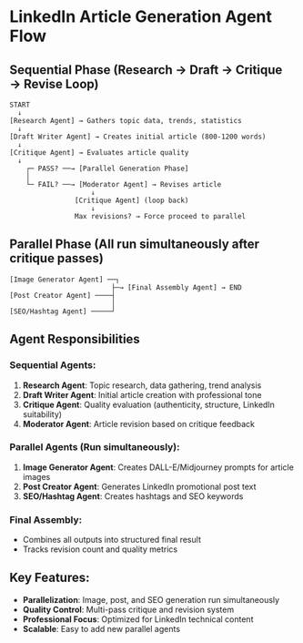 # LinkedIn Article Generation Agent Flow

## Sequential Phase (Research → Draft → Critique → Revise Loop)

```
START
  ↓
[Research Agent] → Gathers topic data, trends, statistics
  ↓
[Draft Writer Agent] → Creates initial article (800-1200 words)
  ↓
[Critique Agent] → Evaluates article quality
  ↓
    ┌─ PASS? ──→ [Parallel Generation Phase]
    │
    └─ FAIL? ──→ [Moderator Agent] → Revises article
                    ↓
                [Critique Agent] (loop back)
                    ↓
                Max revisions? → Force proceed to parallel
```

## Parallel Phase (All run simultaneously after critique passes)

```
[Image Generator Agent] ──┐
                         ├─→ [Final Assembly Agent] → END
[Post Creator Agent] ────┤
                         │
[SEO/Hashtag Agent] ─────┘
```

## Agent Responsibilities

### Sequential Agents:
1. **Research Agent**: Topic research, data gathering, trend analysis
2. **Draft Writer Agent**: Initial article creation with professional tone
3. **Critique Agent**: Quality evaluation (authenticity, structure, LinkedIn suitability)
4. **Moderator Agent**: Article revision based on critique feedback

### Parallel Agents (Run simultaneously):
1. **Image Generator Agent**: Creates DALL-E/Midjourney prompts for article images
2. **Post Creator Agent**: Generates LinkedIn promotional post text
3. **SEO/Hashtag Agent**: Creates hashtags and SEO keywords

### Final Assembly:
- Combines all outputs into structured final result
- Tracks revision count and quality metrics

## Key Features:
- **Parallelization**: Image, post, and SEO generation run simultaneously
- **Quality Control**: Multi-pass critique and revision system
- **Professional Focus**: Optimized for LinkedIn technical content
- **Scalable**: Easy to add new parallel agents
